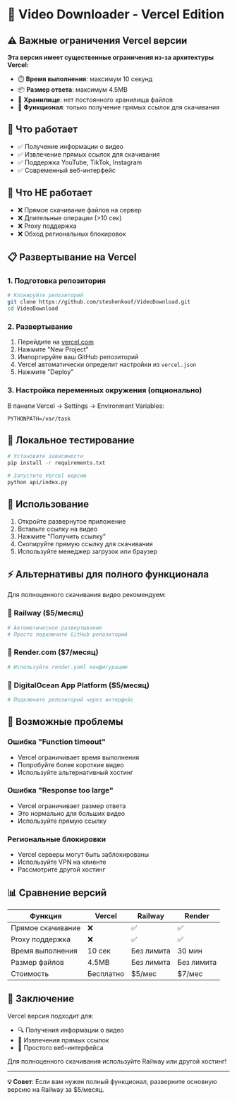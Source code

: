 # 🚀 Video Downloader - Vercel Edition

## ⚠️ Важные ограничения Vercel версии

**Эта версия имеет существенные ограничения из-за архитектуры Vercel:**

- ⏱️ **Время выполнения**: максимум 10 секунд
- 📦 **Размер ответа**: максимум 4.5MB
- 💾 **Хранилище**: нет постоянного хранилища файлов
- 🔗 **Функционал**: только получение прямых ссылок для скачивания

## 🎯 Что работает

- ✅ Получение информации о видео
- ✅ Извлечение прямых ссылок для скачивания
- ✅ Поддержка YouTube, TikTok, Instagram
- ✅ Современный веб-интерфейс

## 🚫 Что НЕ работает

- ❌ Прямое скачивание файлов на сервер
- ❌ Длительные операции (>10 сек)
- ❌ Proxy поддержка
- ❌ Обход региональных блокировок

## 📋 Развертывание на Vercel

### 1. Подготовка репозитория

```bash
# Клонируйте репозиторий
git clone https://github.com/steshenkoof/VideoDownload.git
cd VideoDownload
```

### 2. Развертывание

1. Перейдите на [vercel.com](https://vercel.com)
2. Нажмите "New Project"
3. Импортируйте ваш GitHub репозиторий
4. Vercel автоматически определит настройки из `vercel.json`
5. Нажмите "Deploy"

### 3. Настройка переменных окружения (опционально)

В панели Vercel → Settings → Environment Variables:

```
PYTHONPATH=/var/task
```

## 🔧 Локальное тестирование

```bash
# Установите зависимости
pip install -r requirements.txt

# Запустите Vercel версию
python api/index.py
```

## 📱 Использование

1. Откройте развернутое приложение
2. Вставьте ссылку на видео
3. Нажмите "Получить ссылку"
4. Скопируйте прямую ссылку для скачивания
5. Используйте менеджер загрузок или браузер

## ⚡ Альтернативы для полного функционала

Для полноценного скачивания видео рекомендуем:

### 🥇 Railway ($5/месяц)

```bash
# Автоматическое развертывание
# Просто подключите GitHub репозиторий
```

### 🥈 Render.com ($7/месяц)

```bash
# Используйте render.yaml конфигурацию
```

### 🥉 DigitalOcean App Platform ($5/месяц)

```bash
# Подключите репозиторий через интерфейс
```

## 🐛 Возможные проблемы

### Ошибка "Function timeout"

- Vercel ограничивает время выполнения
- Попробуйте более короткие видео
- Используйте альтернативный хостинг

### Ошибка "Response too large"

- Vercel ограничивает размер ответа
- Это нормально для больших видео
- Используйте прямую ссылку

### Региональные блокировки

- Vercel серверы могут быть заблокированы
- Используйте VPN на клиенте
- Рассмотрите другой хостинг

## 📊 Сравнение версий

| Функция           | Vercel    | Railway    | Render     |
| ----------------- | --------- | ---------- | ---------- |
| Прямое скачивание | ❌        | ✅         | ✅         |
| Proxy поддержка   | ❌        | ✅         | ✅         |
| Время выполнения  | 10 сек    | Без лимита | 30 мин     |
| Размер файлов     | 4.5MB     | Без лимита | Без лимита |
| Стоимость         | Бесплатно | $5/мес     | $7/мес     |

## 🎉 Заключение

Vercel версия подходит для:

- 🔍 Получения информации о видео
- 🔗 Извлечения прямых ссылок
- 📱 Простого веб-интерфейса

Для полноценного скачивания используйте Railway или другой хостинг!

---

**💡 Совет**: Если вам нужен полный функционал, разверните основную версию на Railway за $5/месяц.
